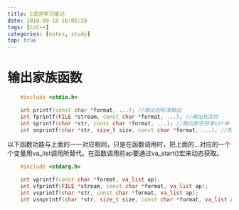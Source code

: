 ```yaml
---
title: C语言学习笔记
date: 2018-09-18 16:05:29
tags: [C/C++]
categories: [notes, study]
top: true
---
```


# 输出家族函数

```C++
    #include <stdio.h>

    int printf(const char *format, ...); //输出到标准输出
    int fprintf(FILE *stream, const char *format, ...); //输出到文件
    int sprintf(char *str, const char *format, ...); //输出到字符串str中
    int snprintf(char *str, size_t size, const char *format, ...); //按size大小输出到字符串str中
```

以下函数功能与上面的一一对应相同，只是在函数调用时，把上面的...对应的一个个变量用va_list调用所替代。在函数调用前ap要通过va_start()宏来动态获取。

```C++
    #include <stdarg.h>

    int vprintf(const char *format, va_list ap);
    int vfprintf(FILE *stream, const char *format, va_list ap);
    int vsprintf(char *str, const char *format, va_list ap);
    int vsnprintf(char *str, size_t size, const char *format, va_list ap);
```